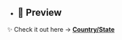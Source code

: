 - ## 🌟 Preview  

✨ Check it out here → **[Country/State](https://sowndhar-country-finder.netlify.app/)**  

